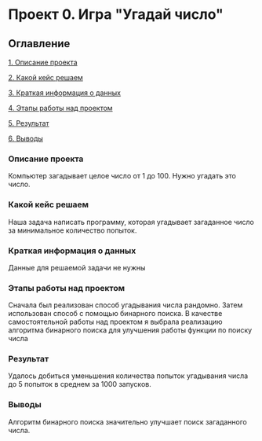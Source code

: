 # Проект 0. Игра "Угадай число"

## Оглавление
[1. Описание проекта](https://github.com/anastasiya-saukova/sf_data_science/tree/main/project_0/README.md#Описание-проекта)

[2. Какой кейс решаем](https://github.com/anastasiya-saukova/sf_data_science/tree/main/project_0/README.md#Какой-кейс-решаем)

[3. Краткая информация о данных](https://github.com/anastasiya-saukova/sf_data_science/tree/main/project_0/README.md#Краткая-информация-о-данных)

[4. Этапы работы над проектом](https://github.com/anastasiya-saukova/sf_data_science/tree/main/project_0/README.md#Этапы-работы-над-проектом)

[5. Результат](https://github.com/anastasiya-saukova/sf_data_science/tree/main/project_0/README.md#Результат)

[6. Выводы](https://github.com/anastasiya-saukova/sf_data_science/tree/main/project_0/README.md#Выводы)

### Описание проекта

Компьютер загадывает целое число от 1 до 100. Нужно угадать это число.

### Какой кейс решаем

Наша задача написать программу, которая угадывает загаданное число за минимальное количество попыток.

### Краткая информация о данных

Данные для решаемой задачи не нужны

### Этапы работы над проектом

Сначала был реализован способ угадывания числа рандомно.
Затем использован способ с помощью бинарного поиска.
В качестве самостоятельной работы над проектом я выбрала реализацию алгоритма бинарного поиска для улучшения работы функции по поиску числа

### Результат

Удалось добиться уменьшения количества попыток угадывания числа до 5 попыток в среднем за 1000 запусков.


### Выводы

Алгоритм бинарного поиска значительно улучшает поиск загаданного числа.
